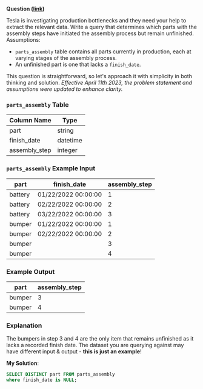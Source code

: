**Question ([link](https://datalemur.com/questions/sql-page-with-no-likes))**

Tesla is investigating production bottlenecks and they need your help to extract the relevant data. Write a query that determines which parts with the assembly steps have initiated the assembly process but remain unfinished.
Assumptions:

* `parts_assembly` table contains all parts currently in production, each at varying stages of the assembly process.
* An unfinished part is one that lacks a `finish_date`.

This question is straightforward, so let's approach it with simplicity in both thinking and solution.
*Effective April 11th 2023, the problem statement and assumptions were updated to enhance clarity.*

### `parts_assembly` Table

| Column Name | Type |
| ----------- | ---- |
| part | string |
| finish\_date | datetime |
| assembly\_step | integer |

### `parts_assembly` Example Input

| part | finish\_date | assembly\_step |
| ---- | ----------- | ------------- |
| battery | 01/22/2022 00:00:00 | 1 |
| battery | 02/22/2022 00:00:00 | 2 |
| battery | 03/22/2022 00:00:00 | 3 |
| bumper | 01/22/2022 00:00:00 | 1 |
| bumper | 02/22/2022 00:00:00 | 2 |
| bumper |  | 3 |
| bumper |  | 4 |

### Example Output

| part | assembly\_step |
| ---- | ------------- |
| bumper | 3 |
| bumper | 4 |

### Explanation

The bumpers in step 3 and 4 are the only item that remains unfinished as it lacks a recorded finish date.
The dataset you are querying against may have different input & output - **this is just an example**!

**My Solution**:

```sql
SELECT DISTINCT part FROM parts_assembly
where finish_date is NULL;
```
